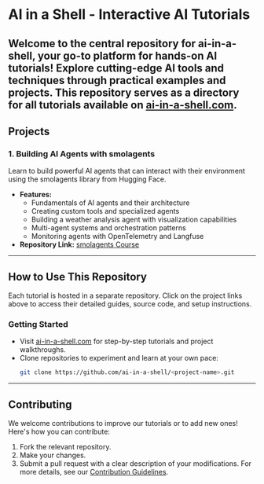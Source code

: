 # AI in a Shell - Interactive AI Tutorials
Welcome to the central repository for **ai-in-a-shell**, your go-to platform for hands-on AI tutorials! Explore cutting-edge AI tools and techniques through practical examples and projects. This repository serves as a directory for all tutorials available on [ai-in-a-shell.com](https://ai-in-a-shell.com).
---
## **Projects**


### **1. Building AI Agents with smolagents**
Learn to build powerful AI agents that can interact with their environment using the smolagents library from Hugging Face.
- **Features:**
  - Fundamentals of AI agents and their architecture
  - Creating custom tools and specialized agents
  - Building a weather analysis agent with visualization capabilities
  - Multi-agent systems and orchestration patterns
  - Monitoring agents with OpenTelemetry and Langfuse
- **Repository Link:** [smolagents Course](https://github.com/XamHans/smolagents-course)
---
## **How to Use This Repository**
Each tutorial is hosted in a separate repository. Click on the project links above to access their detailed guides, source code, and setup instructions.
### **Getting Started**
- Visit [ai-in-a-shell.com](https://ai-in-a-shell.com) for step-by-step tutorials and project walkthroughs.
- Clone repositories to experiment and learn at your own pace:
  ```bash
  git clone https://github.com/ai-in-a-shell/<project-name>.git
  ```
---
## **Contributing**
We welcome contributions to improve our tutorials or to add new ones! Here's how you can contribute:
1. Fork the relevant repository.
2. Make your changes.
3. Submit a pull request with a clear description of your modifications.
For more details, see our [Contribution Guidelines](https://github.com/ai-in-a-shell/.github/blob/main/CONTRIBUTING.md).
